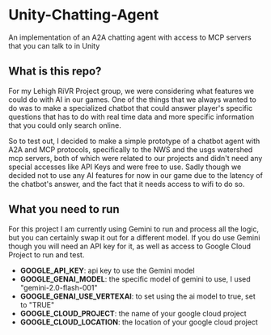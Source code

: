 # Unity-Chatting-Agent
An implementation of an A2A chatting agent with access to MCP servers that you can talk to in Unity


## What is this repo?
For my Lehigh RiVR Project group, we were considering what features we could do with AI in our games. One of the things that we always wanted to do was to make a specialized chatbot that could answer player's specific questions that has to do with real time data and more specific information that you could only search online. 

So to test out, I decided to make a simple prototype of a chatbot agent with A2A and MCP protocols, specifically to the NWS and the usgs watershed mcp servers, both of which were related to our projects and didn't need any special accesses like API Keys and were free to use. Sadly though we decided not to use any AI features for now in our game due to the latency of the chatbot's answer, and the fact that it needs access to wifi to do so.


## What you need to run
For this project I am currently using Gemini to run and process all the logic, but you can certainly swap it out for a different model. If you do use Gemini though you will need an API key for it, as well as access to Google Cloud Project to run and test.

- **GOOGLE_API_KEY**: api key to use the Gemini model
- **GOOGLE_GENAI_MODEL**: the specific model of gemini to use, I used "gemini-2.0-flash-001"
- **GOOGLE_GENAI_USE_VERTEXAI**: to set using the ai model to true, set to "TRUE"
- **GOOGLE_CLOUD_PROJECT**: the name of your google cloud project
- **GOOGLE_CLOUD_LOCATION**: the location of your google cloud project

